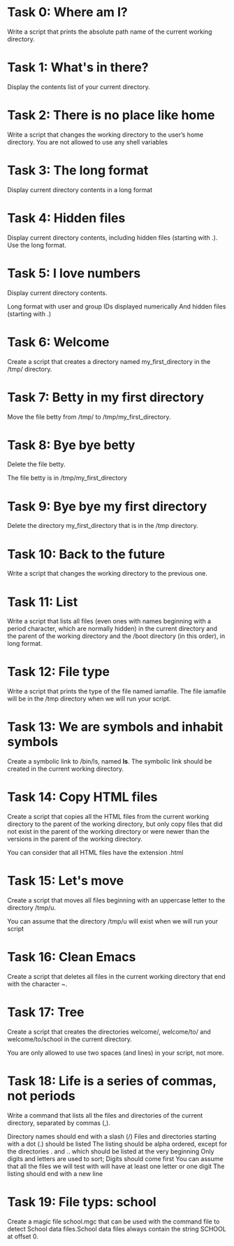# Task 0: Where am I?
Write a script that prints the absolute path name of the current working directory.

# Task 1: What's in there?
Display the contents list of your current directory.

# Task 2: There is no place like home
Write a script that changes the working directory to the user’s home directory.
You are not allowed to use any shell variables

# Task 3: The long format
Display current directory contents in a long format

# Task 4: Hidden files
Display current directory contents, including hidden files (starting with .). Use the long format.

# Task 5: I love numbers
Display current directory contents.

Long format
with user and group IDs displayed numerically
And hidden files (starting with .)

# Task 6: Welcome
Create a script that creates a directory named my_first_directory in the /tmp/ directory.

# Task 7: Betty in my first directory
Move the file betty from /tmp/ to /tmp/my_first_directory.

# Task 8: Bye bye betty
Delete the file betty.

The file betty is in /tmp/my_first_directory

# Task 9: Bye bye my first directory
Delete the directory my_first_directory that is in the /tmp directory.

# Task 10: Back to the future
Write a script that changes the working directory to the previous one.

# Task 11: List
Write a script that lists all files (even ones with names beginning with a period character, which are normally hidden) in the current directory and the parent of the working directory and the /boot directory (in this order), in long format.

# Task 12: File type
Write a script that prints the type of the file named iamafile. The file iamafile will be in the /tmp directory when we will run your script.

# Task 13: We are symbols and inhabit symbols
Create a symbolic link to /bin/ls, named __ls__. The symbolic link should be created in the current working directory.

# Task 14: Copy HTML files
Create a script that copies all the HTML files from the current working directory to the parent of the working directory, but only copy files that did not exist in the parent of the working directory or were newer than the versions in the parent of the working directory.

You can consider that all HTML files have the extension .html

# Task 15: Let's move
Create a script that moves all files beginning with an uppercase letter to the directory /tmp/u.

You can assume that the directory /tmp/u will exist when we will run your script

# Task 16: Clean Emacs
Create a script that deletes all files in the current working directory that end with the character ~.

# Task 17: Tree
Create a script that creates the directories welcome/, welcome/to/ and welcome/to/school in the current directory.

You are only allowed to use two spaces (and lines) in your script, not more.

# Task 18: Life is a series of commas, not periods
Write a command that lists all the files and directories of the current directory, separated by commas (,).

Directory names should end with a slash (/)
Files and directories starting with a dot (.) should be listed
The listing should be alpha ordered, except for the directories . and .. which should be listed at the very beginning
Only digits and letters are used to sort; Digits should come first
You can assume that all the files we will test with will have at least one letter or one digit
The listing should end with a new line

# Task 19: File typs: school
Create a magic file school.mgc that can be used with the command file to detect School data files.School data files always contain the string SCHOOL at offset 0.
